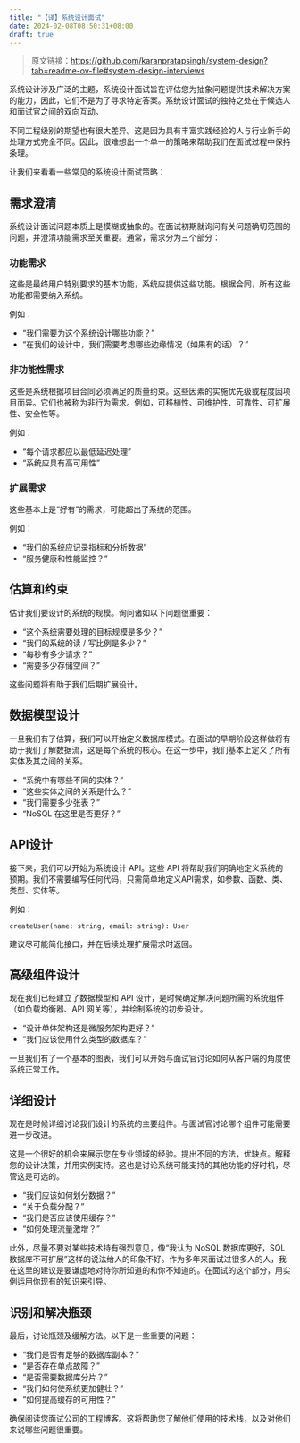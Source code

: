 ```yaml
---
title: "【译】系统设计面试"
date: 2024-02-08T08:50:31+08:00
draft: true
---
```

> 原文链接：https://github.com/karanpratapsingh/system-design?tab=readme-ov-file#system-design-interviews

系统设计涉及广泛的主题，系统设计面试旨在评估您为抽象问题提供技术解决方案的能力，因此，它们不是为了寻求特定答案。系统设计面试的独特之处在于候选人和面试官之间的双向互动。

不同工程级别的期望也有很大差异。这是因为具有丰富实践经验的人与行业新手的处理方式完全不同。因此，很难想出一个单一的策略来帮助我们在面试过程中保持条理。

让我们来看看一些常见的系统设计面试策略：

## 需求澄清

系统设计面试问题本质上是模糊或抽象的。在面试初期就询问有关问题确切范围的问题，并澄清功能需求至关重要。通常，需求分为三个部分：

### 功能需求

这些是最终用户特别要求的基本功能，系统应提供这些功能。根据合同，所有这些功能都需要纳入系统。

例如：

- “我们需要为这个系统设计哪些功能？”
- “在我们的设计中，我们需要考虑哪些边缘情况（如果有的话）？”

### 非功能性需求

这些是系统根据项目合同必须满足的质量约束。这些因素的实施优先级或程度因项目而异。它们也被称为非行为需求。例如，可移植性、可维护性、可靠性、可扩展性、安全性等。

例如：

- “每个请求都应以最低延迟处理”
- “系统应具有高可用性”

### 扩展需求

这些基本上是“好有”的需求，可能超出了系统的范围。

例如：

- “我们的系统应记录指标和分析数据”
- “服务健康和性能监控？”

## 估算和约束

估计我们要设计的系统的规模。询问诸如以下问题很重要：

- “这个系统需要处理的目标规模是多少？”
- “我们的系统的读 / 写比例是多少？”
- “每秒有多少请求？”
- “需要多少存储空间？”

这些问题将有助于我们后期扩展设计。

## 数据模型设计

一旦我们有了估算，我们可以开始定义数据库模式。在面试的早期阶段这样做将有助于我们了解数据流，这是每个系统的核心。在这一步中，我们基本上定义了所有实体及其之间的关系。

- “系统中有哪些不同的实体？”
- “这些实体之间的关系是什么？”
- “我们需要多少张表？”
- “NoSQL 在这里是否更好？”

## API设计

接下来，我们可以开始为系统设计 API。这些 API 将帮助我们明确地定义系统的预期。我们不需要编写任何代码，只需简单地定义API需求，如参数、函数、类、类型、实体等。

例如：

`createUser(name: string, email: string): User`

建议尽可能简化接口，并在后续处理扩展需求时返回。

## 高级组件设计

现在我们已经建立了数据模型和 API 设计，是时候确定解决问题所需的系统组件（如负载均衡器、API 网关等），并绘制系统的初步设计。

- “设计单体架构还是微服务架构更好？”
- “我们应该使用什么类型的数据库？”

一旦我们有了一个基本的图表，我们可以开始与面试官讨论如何从客户端的角度使系统正常工作。

## 详细设计

现在是时候详细讨论我们设计的系统的主要组件。与面试官讨论哪个组件可能需要进一步改进。

这是一个很好的机会来展示您在专业领域的经验。提出不同的方法，优缺点。解释您的设计决策，并用实例支持。这也是讨论系统可能支持的其他功能的好时机，尽管这是可选的。

- “我们应该如何划分数据？”
- “关于负载分配？”
- “我们是否应该使用缓存？”
- “如何处理流量激增？”

此外，尽量不要对某些技术持有强烈意见，像“我认为 NoSQL 数据库更好，SQL 数据库不可扩展”这样的说法给人的印象不好。作为多年来面试过很多人的人，我在这里的建议是要谦虚地对待你所知道的和你不知道的。在面试的这个部分，用实例运用你现有的知识来引导。

## 识别和解决瓶颈

最后，讨论瓶颈及缓解方法。以下是一些重要的问题：

- “我们是否有足够的数据库副本？”
- “是否存在单点故障？”
- “是否需要数据库分片？”
- “我们如何使系统更加健壮？”
- “如何提高缓存的可用性？”

确保阅读您面试公司的工程博客。这将帮助您了解他们使用的技术栈，以及对他们来说哪些问题很重要。